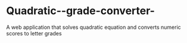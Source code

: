 # Quadratic--grade-converter-
A web application that solves quadratic equation and converts numeric scores to letter grades 
